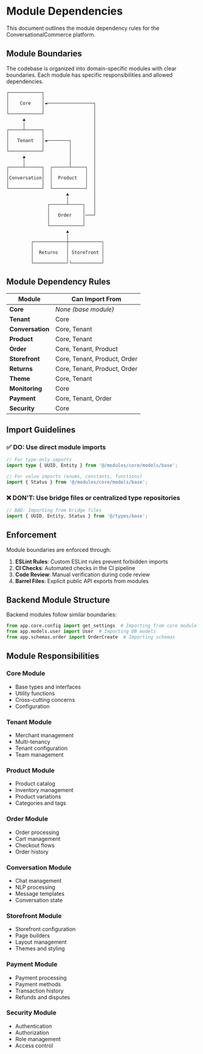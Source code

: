 # Module Dependencies

This document outlines the module dependency rules for the ConversationalCommerce platform.

## Module Boundaries

The codebase is organized into domain-specific modules with clear boundaries. Each module has specific responsibilities and allowed dependencies.

```
┌────────────┐
│            │
│    Core    │◄─────────────────┐
│            │                  │
└────────────┘                  │
      ▲                         │
      │                         │
┌─────┴──────┐                  │
│            │                  │
│   Tenant   │◄────────┐        │
│            │         │        │
└────────────┘         │        │
      ▲                │        │
      │                │        │
┌─────┴──────┐  ┌──────┴─────┐  │
│            │  │            │  │
│Conversation│  │  Product   │  │
│            │  │            │  │
└────────────┘  └────────────┘  │
                      ▲         │
                      │         │
               ┌──────┴─────┐   │
               │            │   │
               │   Order    │───┘
               │            │
               └────────────┘
                      ▲
                      │
         ┌────────────┼────────────┐
         │            │            │
         │  Returns   │ Storefront │
         │            │            │
         └────────────┘└───────────┘
```

## Module Dependency Rules

| Module           | Can Import From                       |
|------------------|--------------------------------------|
| **Core**         | _None (base module)_                  |
| **Tenant**       | Core                                 |
| **Conversation** | Core, Tenant                         |
| **Product**      | Core, Tenant                         |
| **Order**        | Core, Tenant, Product                |
| **Storefront**   | Core, Tenant, Product, Order         |
| **Returns**      | Core, Tenant, Product, Order         |
| **Theme**        | Core, Tenant                         |
| **Monitoring**   | Core                                 |
| **Payment**      | Core, Tenant, Order                  |
| **Security**     | Core                                 |

## Import Guidelines

### ✅ DO: Use direct module imports

```typescript
// For type-only imports
import type { UUID, Entity } from '@/modules/core/models/base';

// For value imports (enums, constants, functions)
import { Status } from '@/modules/core/models/base';
```

### ❌ DON'T: Use bridge files or centralized type repositories

```typescript
// BAD: Importing from bridge files
import { UUID, Entity, Status } from '@/types/base';
```

## Enforcement

Module boundaries are enforced through:

1. **ESLint Rules**: Custom ESLint rules prevent forbidden imports
2. **CI Checks**: Automated checks in the CI pipeline
3. **Code Review**: Manual verification during code review
4. **Barrel Files**: Explicit public API exports from modules

## Backend Module Structure

Backend modules follow similar boundaries:

```python
from app.core.config import get_settings  # Importing from core module
from app.models.user import User  # Importing DB models
from app.schemas.order import OrderCreate  # Importing schemas
```

## Module Responsibilities

### Core Module

- Base types and interfaces
- Utility functions
- Cross-cutting concerns
- Configuration

### Tenant Module

- Merchant management
- Multi-tenancy
- Tenant configuration
- Team management

### Product Module

- Product catalog
- Inventory management
- Product variations
- Categories and tags

### Order Module  

- Order processing
- Cart management
- Checkout flows
- Order history

### Conversation Module

- Chat management
- NLP processing
- Message templates
- Conversation state

### Storefront Module

- Storefront configuration
- Page builders
- Layout management
- Themes and styling

### Payment Module

- Payment processing
- Payment methods
- Transaction history
- Refunds and disputes

### Security Module

- Authentication
- Authorization
- Role management
- Access control
